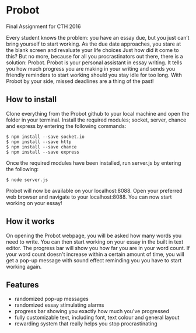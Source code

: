 # Probot
Final Assignment for CTH 2016

Every student knows the problem: you have an essay due, but you just can’t bring yourself to start working. As the due date approaches, you stare at the blank screen and revaluate your life choices Just how did it come to this?
But no more, because for all you procrastinators out there, there is a solution: Probot.
Probot is your personal assistant in essay writing. It tells you how much progress you are making in your writing and sends you friendly reminders to start working should you stay idle for too long. With Probot by your side, missed deadlines are a thing of the past!

How to install
---------------
Clone everything from the Probot github to your local machine and open the folder in your terminal.
Install the required modules; socket, server, chance and express by entering the following commands:

	$ npm install --save socket.io
	$ npm install --save http
	$ npm install --save chance
	$ npm install --save express

Once the required modules have been installed, run server.js by entering the following:

	$ node server.js

Probot will now be available on your localhost:8088. Open your preferred web browser and navigate to your localhost:8088.
You can now start working on your essay!

How it works
-------------
On opening the Probot webpage, you will be asked how many words you need to write. You can then start working on your essay in the built in text editor. The progress bar will show you how far you are in your word count.
If your word count doesn't increase within a certain amount of time, you will get a pop-up message with sound effect reminding you you have to start working again.

Features
----------
- randomized pop-up messages
- randomized essay stimulating alarms
- progress bar showing you exactly how much you've progressed
- fully customizable text, including font, text colour and general layout
- rewarding system that really helps you stop procrastinating
